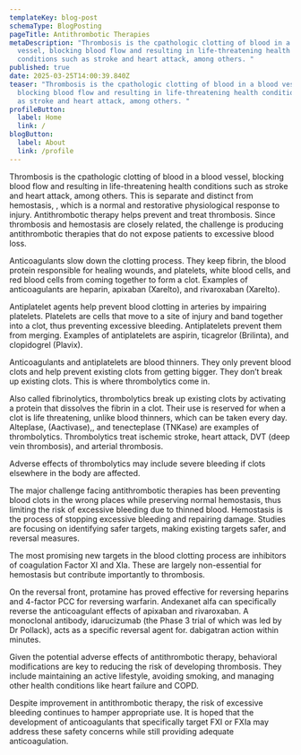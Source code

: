 ```yaml
---
templateKey: blog-post
schemaType: BlogPosting
pageTitle: Antithrombotic Therapies
metaDescription: "Thrombosis is the cpathologic clotting of blood in a blood
  vessel, blocking blood flow and resulting in life-threatening health
  conditions such as stroke and heart attack, among others. "
published: true
date: 2025-03-25T14:00:39.840Z
teaser: "Thrombosis is the cpathologic clotting of blood in a blood vessel,
  blocking blood flow and resulting in life-threatening health conditions such
  as stroke and heart attack, among others. "
profileButton:
  label: Home
  link: /
blogButton:
  label: About
  link: /profile
---
```

Thrombosis is the cpathologic clotting of blood in a blood vessel, blocking blood flow and resulting in life-threatening health conditions such as stroke and heart attack, among others. This is separate and distinct from hemostasis, , which is a normal and restorative physiological response to injury. Antithrombotic therapy helps prevent and treat thrombosis. Since thrombosis and hemostasis are closely related, the challenge is producing antithrombotic therapies that do not expose patients to excessive blood loss.



Anticoagulants slow down the clotting process. They keep fibrin, the blood protein responsible for healing wounds, and platelets, white blood cells, and red blood cells from coming together to form a clot. Examples of anticoagulants are heparin, apixaban (Xarelto), and rivaroxaban (Xarelto).



Antiplatelet agents help prevent blood clotting in arteries by impairing platelets. Platelets are cells that move to a site of injury and band together into a clot, thus preventing excessive bleeding. Antiplatelets prevent them from merging. Examples of antiplatelets are aspirin, ticagrelor (Brilinta), and clopidogrel (Plavix).



Anticoagulants and antiplatelets are blood thinners. They only prevent blood clots and help prevent existing clots from getting bigger. They don’t break up existing clots. This is where thrombolytics come in.



Also called fibrinolytics, thrombolytics break up existing clots by activating a protein that dissolves the fibrin in a clot. Their use is reserved for when a clot is life threatening, unlike blood thinners, which can be taken every day. Alteplase, (Aactivase),, and tenecteplase (TNKase) are examples of thrombolytics. Thrombolytics treat ischemic stroke, heart attack, DVT (deep vein thrombosis), and arterial thrombosis.



Adverse effects of thrombolytics may include severe bleeding if clots elsewhere in the body are affected.



The major challenge facing antithrombotic therapies has been preventing blood clots in the wrong places while preserving normal hemostasis, thus limiting the risk of excessive bleeding due to thinned blood. Hemostasis is the process of stopping excessive bleeding and repairing damage. Studies are focusing on identifying safer targets, making existing targets safer, and reversal measures.



The most promising new targets in the blood clotting process are inhibitors of coagulation Factor XI and XIa. These are largely non-essential for hemostasis but contribute importantly to thrombosis.



On the reversal front, protamine has proved effective for reversing heparins and 4-factor PCC for reversing warfarin. Andexanet alfa can specifically reverse the anticoagulant effects of apixaban and rivaroxaban. A monoclonal antibody, idarucizumab (the Phase 3 trial of which was led by Dr Pollack), acts as a specific reversal agent for. dabigatran action within minutes.



Given the potential adverse effects of antithrombotic therapy, behavioral modifications are key to reducing the risk of developing thrombosis. They include maintaining an active lifestyle, avoiding smoking, and managing other health conditions like heart failure and COPD.



Despite improvement in antithrombotic therapy, the risk of excessive bleeding continues to hamper appropriate use. It is hoped that the development of anticoagulants that specifically target FXI or FXIa may address these safety concerns while still providing adequate anticoagulation.